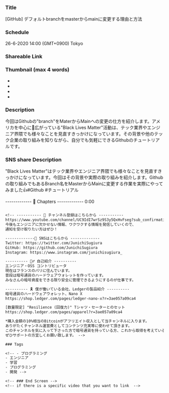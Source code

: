 ### Title

[GitHub] デフォルトbranchをmasterからmainに変更する理由と方法

### Schedule

26-6-2020 14:00 (GMT+0900) Tokyo

### Shareable Link

<!-- shareable-link-to-the-video -->

### Thumbnail (max 4 words)

- 
- 
- 
-

### Description
今回はGithubの"branch"をMaterからMainへの変更の仕方を紹介します。アメリカを中心に広がっている"Black Lives Matter"活動は、テック業界やエンジニア界隈でも様々なことを見直すきっかけになっています。その背景や他のテック企業の取り組みを知りながら、自分でも気軽にできるGithubのチュートリアルです。

### SNS share Description
"Black Lives Matter"はテック業界やエンジニア界隈でも様々なことを見直すきっかけになっています。今回はその背景や実際の取り組みを紹介します。Githubの取り組みでもあるBranch名をMasterからMainに変更する作業を実際にやってみました👍#Github #チュートリアル


------------- 📌 Chapters -------------
0:00
```txt

<!-- ----------- 🔔 チャンネル登録はこちらから -----------
https://www.youtube.com/channel/UC9IdI7wrSz9S3y5QxHvFseg?sub_confirmation=1
今後もエンジニアに欠かせない情報、ワクワクする情報を発信していくので、
通知を受け取りたい方はぜひ！

-------------📱 SNSはこちらから -------------
Twitter: https://twitter.com/JunichiSugiura
GitHub: https://github.com/JunichiSugiura
Instagram: https://www.instagram.com/junichisugiura_

---------- 💁‍♂️ 自己紹介 ----------
エンジニア・OSS コントリビュータ
現在はフランスのパリに住んでいます。
普段は暗号通貨のハードウェアウォレットを作っています。
みなさんの暗号資産をできる限り安全に管理できるようにするのが仕事です。

---------- 🎗 僕が働いている会社、Ledgerの製品紹介 ----------
暗号通貨のハードウェアウォレット、Nano X
https://shop.ledger.com/pages/ledger-nano-x?r=3ae057a09ca4

[数量限定] "Resilience (回復力)" Tシャツ・セーターとのセット
https://shop.ledger.com/pages/apparel?r=3ae057a09ca4

*購入金額の10%相当のBitcoinがアフリエイト収入として当チャンネルに入ります。
ありがたくチャンネル運営費としてコンテンツ充実等に使わせて頂きます。
このチャンネルを気に入って下さった方で暗号通貨を持っている方、これから取得を考えている方は
ぜひサポートの方宜しくお願い致します。 -->

### Tags

<!-- - プログラミング
- エンジニア
- 学習
- プログラミング
- 開発 -->

<!-- ### End Screen -->
<!-- if there is a specific video that you want to link  -->
